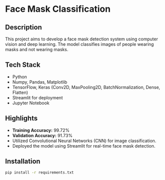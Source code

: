 # Face Mask Classification

## Description
This project aims to develop a face mask detection system using computer vision and deep learning. The model classifies images of people wearing masks and not wearing masks.

## Tech Stack
- Python
- Numpy, Pandas, Matplotlib
- TensorFlow, Keras (Conv2D, MaxPooling2D, BatchNormalization, Dense, Flatten)
- Streamlit for deployment
- Jupyter Notebook

## Highlights
- **Training Accuracy:** 99.72%
- **Validation Accuracy:** 91.73%
- Utilized Convolutional Neural Networks (CNN) for image classification.
- Deployed the model using Streamlit for real-time face mask detection.

## Installation
```bash
pip install -r requirements.txt
